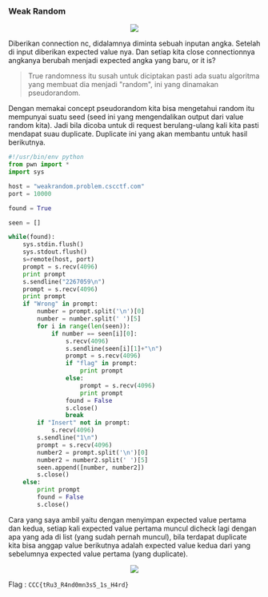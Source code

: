 ### Weak Random


<p align="center">
<img src="https://github.com/EternalBeats/cscctf/blob/master/Screenshot/WeakRandom/start.png">
</p>


Diberikan connection nc, didalamnya diminta sebuah inputan angka. Setelah di input diberikan expected value nya. Dan setiap kita close connectionnya angkanya berubah menjadi expected angka yang baru, or it is?


> True randomness itu susah untuk diciptakan pasti ada suatu algoritma yang membuat dia menjadi "random", ini yang dinamakan pseudorandom.


Dengan memakai concept pseudorandom kita bisa mengetahui random itu mempunyai suatu seed (seed ini yang mengendalikan output dari value random kita). Jadi bila dicoba untuk di request berulang-ulang kali kita pasti mendapat suau duplicate. Duplicate ini yang akan membantu untuk hasil berikutnya.

```Python
#!/usr/bin/env python
from pwn import *
import sys

host = "weakrandom.problem.cscctf.com"
port = 10000

found = True

seen = []

while(found):
	sys.stdin.flush()
	sys.stdout.flush()
	s=remote(host, port)
	prompt = s.recv(4096)
	print prompt
	s.sendline("2267059\n")
	prompt = s.recv(4096)
	print prompt
	if "Wrong" in prompt:
		number = prompt.split('\n')[0]
		number = number.split(' ')[5]
		for i in range(len(seen)):
			if number == seen[i][0]:
				s.recv(4096)
				s.sendline(seen[i][1]+"\n")
				prompt = s.recv(4096)
				if "flag" in prompt:
					print prompt
				else:
					prompt = s.recv(4096)
					print prompt
				found = False
				s.close()
				break
		if "Insert" not in prompt:
			s.recv(4096)
		s.sendline("1\n")
		prompt = s.recv(4096)
		number2 = prompt.split('\n')[0]
		number2 = number2.split(' ')[5]
		seen.append([number, number2])
		s.close()
	else:
		print prompt
		found = False
		s.close()
```


Cara yang saya ambil yaitu dengan menyimpan expected value pertama dan kedua, setiap kali expected value pertama muncul dicheck lagi dengan apa yang ada di list (yang sudah pernah muncul), bila terdapat duplicate kita bisa anggap value berikutnya adalah expected value kedua dari yang sebelumnya expected value pertama (yang duplicate).


<p align="center">
<img src="https://github.com/EternalBeats/cscctf/blob/master/Screenshot/WeakRandom/end.png">
</p>


Flag : `CCC{tRu3_R4nd0mn3sS_1s_H4rd}`

